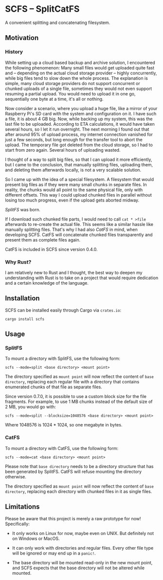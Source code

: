 # SCFS – SplitCatFS

A convenient splitting and concatenating filesystem.

## Motivation

### History

While setting up a cloud based backup and archive solution, I encountered the
following phenomenon: Many small files would get uploaded quite fast and –
depending on the actual cloud storage provider – highly concurrently, while
big files tend to slow down the whole process. The explanation is simple, many
cloud storage providers do not support concurrent or chunked uploads of a
single file, sometimes they would not even support resuming a partial upload.
You would need to upload it in one go, sequentially one byte at a time, it's
all or nothing.

Now consider a scenario, where you upload a huge file, like a mirror of your
Raspberry Pi's SD card with the system and configuration on it. I have such a
file, it is about 4 GB big. Now, while backing up my system, this was the last
file to be uploaded. According to ETA calculations, it would have taken
several hours, so I let it run overnight. The next morning I found out that
after around 95% of upload process, my internet connection vanished for just a
few seconds, but long enough for the transfer tool to abort the upload. The
temporary file got deleted from the cloud storage, so I had to start from zero
again. Several hours of uploading wasted.

I thought of a way to split big files, so that I can upload it more
efficiently, but I came to the conclusion, that manually splitting files,
uploading them, and deleting them afterwards locally, is not a very scalable
solution.

So I came up with the idea of a special filesystem. A filesystem that would
present big files as if they were many small chunks in separate files. In
reality, the chunks would all point to the same physical file, only with
different offsets. This way I could upload chunked files in parallel without
losing too much progress, even if the upload gets aborted midway.

*SplitFS* was born.

If I download such chunked file parts, I would need to call `cat * >file`
afterwards to re-create the actual file. This seems like a similar hassle like
manually splitting files. That's why I had also *CatFS* in mind, when
developing SCFS. CatFS will concatenate chunked files transparently and
present them as complete files again.

CatFS is included in SCFS since version 0.4.0.


### Why Rust?

I am relatively new to Rust and I thought, the best way to deepen my
understanding with Rust is to take on a project that would require dedication
and a certain knowledge of the language.

## Installation

SCFS can be installed easily through Cargo via `crates.io`:

``` text
cargo install scfs
```

## Usage

### SplitFS

To mount a directory with SplitFS, use the following form:

``` text
scfs --mode=split <base directory> <mount point>
```

The directory specified as `mount point` will now reflect the content of `base
directory`, replacing each regular file with a directory that contains
enumerated chunks of that file as separate files.

Since version 0.7.0, it is possible to use a custom block size for the file
fragments. For example, to use 1&nbsp;MB chunks instead of the default size of
2&nbsp;MB, you would go with:

``` text
scfs --mode=split --blocksize=1048576 <base directory> <mount point>
```

Where 1048576 is 1024 * 1024, so one megabyte in bytes.

### CatFS

To mount a directory with CatFS, use the following form:

``` text
scfs --mode=cat <base directory> <mount point>
```

Please note that `base directory` needs to be a directory structure that has
been generated by SplitFS. CatFS will refuse mounting the directory otherwise.

The directory specified as `mount point` will now reflect the content of `base
directory`, replacing each directory with chunked files in it as single files.

## Limitations

Please be aware that this project is merely a raw prototype for now!
Specifically:

-   It only works on Linux for now, maybe even on UNIX. But definitely not on
    Windows or MacOS.

-   It can only work with directories and regular files. Every other file type
    will be ignored or may end up in a `panic!`.

-   The base directory will be mounted read-only in the new mount point, and
    SCFS expects that the base directory will not be altered while mounted.
